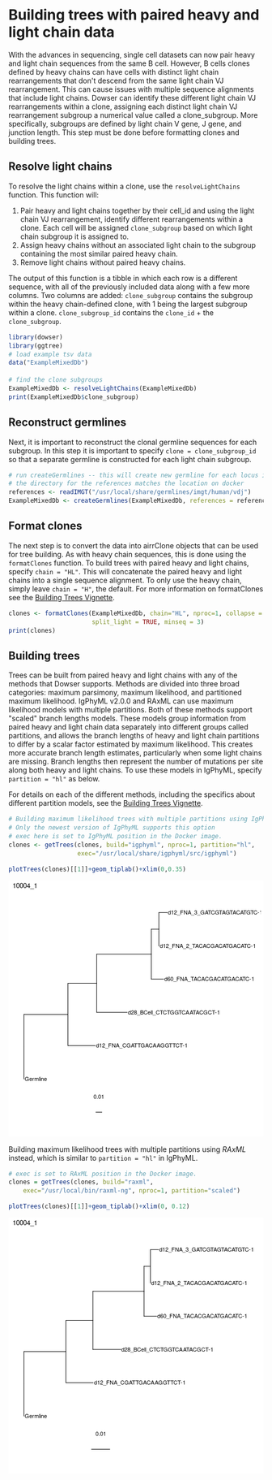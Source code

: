 # Building trees with paired heavy and light chain data

With the advances in sequencing, single cell datasets can now pair heavy and light chain sequences from the same B cell. However, B cells clones defined by heavy chains can have cells with distinct light chain rearrangements that don't descend from the same light chain VJ rearrangement. This can cause issues with multiple sequence alignments that include light chains. Dowser can identify these different light chain VJ rearrangements within a clone, assigning each distinct light chain VJ rearrangement subgroup a numerical value called a clone_subgroup. More specifically, subgroups are defined by light chain V gene, J gene, and junction length. This step must be done before formatting clones and building trees. 

## Resolve light chains 

To resolve the light chains within a clone, use the `resolveLightChains` function. This function will:

1. Pair heavy and light chains together by their cell_id and using the light chain VJ rearrangement, identify different rearrangements within a clone. Each cell will be assigned `clone_subgroup` based on which light chain subgroup it is assigned to. 
2. Assign heavy chains without an associated light chain to the subgroup containing the most similar paired heavy chain.
3. Remove light chains without paired heavy chains.

The output of this function is a tibble in which each row is a different sequence, with all of the previously included data along with a few more columns. Two columns are added: `clone_subgroup` contains the subgroup within the heavy chain-defined clone, with 1 being the largest subgroup within a clone. `clone_subgroup_id` contains the `clone_id` + the `clone_subgroup`.


``` r
library(dowser)
library(ggtree)
# load example tsv data
data("ExampleMixedDb")

# find the clone subgroups 
ExampleMixedDb <- resolveLightChains(ExampleMixedDb)
print(ExampleMixedDb$clone_subgroup)
```

## Reconstruct germlines

Next, it is important to reconstruct the clonal germline sequences for each subgroup. In this step it is important to specify `clone = clone_subgroup_id` so that a separate germline is constructed for each light chain subgroup.


``` r
# run createGermlines -- this will create new germline for each locus in each subgroup 
# the directory for the references matches the location on docker
references <- readIMGT("/usr/local/share/germlines/imgt/human/vdj")
ExampleMixedDb <- createGermlines(ExampleMixedDb, references = references, clone = "clone_subgroup_id", nproc = 1)
```

## Format clones

The next step is to convert the data into airrClone objects that can be used for tree building. As with heavy chain sequences, this is done using the `formatClones` function. To build trees with paired heavy and light chains, specify `chain = "HL"`. This will concatenate the paired heavy and light chains into a single sequence alignment. To only use the heavy chain, simply leave `chain = "H"`, the default. For more information on formatClones see the [Building Trees Vignette](Building-Trees-Vignette.md).


``` r
clones <- formatClones(ExampleMixedDb, chain="HL", nproc=1, collapse = FALSE, 
                       split_light = TRUE, minseq = 3)
print(clones)
```
## Building trees 

Trees can be built from paired heavy and light chains with any of the methods that Dowser supports. Methods are divided into three broad categories: maximum parsimony, maximum likelihood, and partitioned maximum likelihood. IgPhyML v2.0.0 and RAxML can use maximum likelihood models with multiple partitions. Both of these methods support "scaled" branch lengths models. These models group information from paired heavy and light chain data separately into different groups called partitions, and allows the branch lengths of heavy and light chain partitions to differ by a scalar factor estimated by maximum likelihood. This creates more accurate branch length estimates, particularly when some light chains are missing. Branch lengths then represent the number of mutations per site along both heavy and light chains. To use these models in IgPhyML, specify `partition = "hl"` as below.

For details on each of the different methods, including the specifics about different partition models, see the [Building Trees Vignette](Building-Trees-Vignette.md).


``` r
# Building maximum likelihood trees with multiple partitions using IgPhyML 
# Only the newest version of IgPhyML supports this option
# exec here is set to IgPhyML position in the Docker image.
clones <- getTrees(clones, build="igphyml", nproc=1, partition="hl",
                   exec="/usr/local/share/igphyml/src/igphyml")
```



``` r
plotTrees(clones)[[1]]+geom_tiplab()+xlim(0,0.35)
```


![plot of chunk Resolve-Light-Chains-Vignette-6](figure/Resolve-Light-Chains-Vignette-6-1.png)

Building maximum likelihood trees with multiple partitions using *RAxML* instead, which is similar to `partition = "hl"` in IgPhyML. 


``` r
# exec is set to RAxML position in the Docker image.
clones = getTrees(clones, build="raxml", 
    exec="/usr/local/bin/raxml-ng", nproc=1, partition="scaled")
```


``` r
plotTrees(clones)[[1]]+geom_tiplab()+xlim(0, 0.12)
```

![plot of chunk Resolve-Light-Chains-Vignette-9](figure/Resolve-Light-Chains-Vignette-9-1.png)
